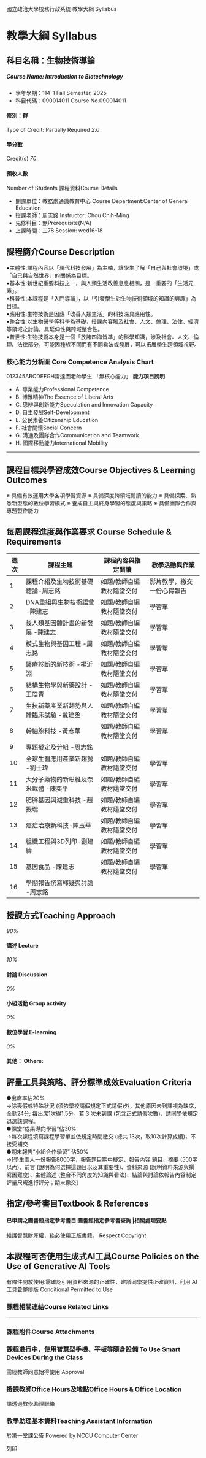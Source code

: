 國立政治大學校務行政系統 教學大綱 Syllabus
# 教學大綱 Syllabus
##  科目名稱：生物技術導論 
#####  Course Name: Introduction to Biotechnology
  * 學年學期：114-1 Fall Semester, 2025 
  * 科目代碼：090014011 Course No.090014011


#### 修別：群
Type of Credit: Partially Required 
_2.0_
#### 學分數
Credit(s)
_70_
#### 預收人數
Number of Students
課程資料Course Details
  * 開課單位：教務處通識教育中心 Course Department:Center of General Education 
  * 授課老師：周志銘 Instructor: Chou Chih-Ming 
  * 先修科目：無Prerequisite(N/A)
  * 上課時間：三78 Session: wed16-18


##  課程簡介Course Description
•主體性:課程內容以「現代科技發展」為主軸，讓學生了解「自己與社會環境」或「自己與自然世界」的關係為目標。  
•基本性:新世紀重要科技之一，與人類生活改善息息相關，是一重要的「生活元素」。  
•科普性:本課程是「入門導論」，以「引發學生對生物技術領域的知識的興趣」為目標。  
•應用性:生物技術是因應「改善人類生活」的科技深具應用性。  
•整合性:以生物醫學等科學為基礎，授課內容觸及社會、人文、倫理、法律、經濟等領域之討論，具延伸性與跨域整合性。  
•普世性:生物技術本身是一個「放諸四海皆準」的科學知識，涉及社會、人文、倫理、法律部分，可能因種族不同而有不同看法或發展，可以拓展學生跨領域視野。  

###  核心能力分析圖 Core Competence Analysis Chart
012345ABCDEFGH雷達圖老師學生
「無核心能力」 
**能力項目說明**
  * A. 專業能力Professional Competence
  * B. 博雅精神The Essence of Liberal Arts
  * C. 思辨與創新能力Speculation and Innovation Capacity
  * D. 自主發展Self-Development
  * E. 公民素養Citizenship Education
  * F. 社會關懷Social Concern
  * G. 溝通及團隊合作Communication and Teamwork
  * H. 國際移動能力International Mobility


* * *
##  課程目標與學習成效Course Objectives & Learning Outcomes 
※ 具備有效運用大學各項學習資源
※ 具備深度跨領域閱讀的能力
※ 具備探索、熟悉新型態的數位學習模式
※ 養成自主與終身學習的態度與策略 
※ 具備團隊合作與專題製作能力
##  每周課程進度與作業要求 Course Schedule & Requirements
**週次** |  **課程主題** |  **課程內容與指定閱讀** |  **教學活動與作業**  
---|---|---|---  
1 |  課程介紹及生物技術基礎總論-周志銘 |  如題/教師自編教材隨堂交付 |  影片教學，繳交一份心得報告  
2 |  DNA重組與生物技術語彙 -陳建志 |  如題/教師自編教材隨堂交付 |  學習單  
3 |  後人類基因體計畫的新發展 -陳建志 |  如題/教師自編教材隨堂交付 |  學習單  
4 |  模式生物與基因工程 -周志銘 |  如題/教師自編教材隨堂交付 |  學習單  
5 |  醫療診斷的新技術 -楊沂淵 |  如題/教師自編教材隨堂交付 |  學習單  
6 |  結構生物學與新藥設計 -王皓青 |  如題/教師自編教材隨堂交付 |  學習單  
7 |  生技新藥產業新趨勢與人體臨床試驗 -戴建丞 |  如題/教師自編教材隨堂交付 |  學習單  
8 |  幹細胞科技 -黃彥華 |  如題/教師自編教材隨堂交付 |  學習單  
9 |  專題擬定及分組 -周志銘 |  |   
10 |  全球生醫應用產業新趨勢 -劉士瑋 |  如題/教師自編教材隨堂交付 |  學習單  
11 |  大分子藥物的新思維及奈米載體 -陳奕平 |  如題/教師自編教材隨堂交付 |  學習單  
12 |  肥胖基因與減重科技 -趙振瑞 |  如題/教師自編教材隨堂交付 |  學習單  
13 |  癌症治療新科技-陳玉華 |  如題/教師自編教材隨堂交付 |  學習單  
14 |  組織工程與3D列印-劉建緯 |  如題/教師自編教材隨堂交付 |  學習單  
15 |  基因食品 -陳建志 |  如題/教師自編教材隨堂交付 |  學習單  
16 |  學期報告撰寫釋疑與討論 -周志銘 |  |   
##  授課方式Teaching Approach
_90%_
####  講述 Lecture
_10%_
####  討論 Discussion
_0%_
####  小組活動 Group activity
_0%_
####  數位學習 E-learning
_0%_
####  其他： Others:
##  評量工具與策略、評分標準成效Evaluation Criteria
●出席率佔20%  
→除喪假或特殊狀況 (須依學校請假規定正式請假)外，其他原因未到課視為缺席，全勤24分; 每出席1次得1.5分。若 3 次未到課 (包含正式請假次數)，請同學依規定退選該課程。  
●課堂“成果導向學習”佔30%  
→每次課程填寫課程學習單並依規定時間繳交 (總共 13次，取10次計算成績)，不接受補交  
●期末報告“小組合作學習” 佔50%  
→[學生兩人一份報告8000字，報告題目期中擬定，報告內容:題目、摘要 (500字以內)、前言 (說明為何選擇這題目以及其重要性)、資料來源 (說明資料來源與撰寫困難度)、主體論述 (整合不同角度的知識與看法)、結論與討論依報告內容制定評量尺規進行評分；期末繳交]
##  指定/參考書目Textbook & References
####  已申請之圖書館指定參考書目  圖書館指定參考書查詢 |相關處理要點
維護智慧財產權，務必使用正版書籍。 Respect Copyright.
##  本課程可否使用生成式AI工具Course Policies on the Use of Generative AI Tools
有條件開放使用:需確認引用資料來源的正確性，建議同學提供正確資料，利用 AI 工具彙整排版 Conditional Permitted to Use 
###  課程相關連結Course Related Links
* * *
###  課程附件Course Attachments
###  課程進行中，使用智慧型手機、平板等隨身設備 To Use Smart Devices During the Class
需經教師同意始得使用  Approval
###  授課教師Office Hours及地點Office Hours & Office Location
請透過教學助理聯絡
###  教學助理基本資料Teaching Assistant Information
於第一堂課公告
Powered by NCCU Computer Center
  
列印
